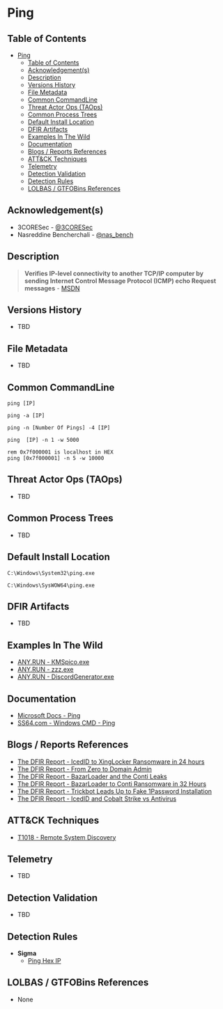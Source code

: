 # Ping

## Table of Contents

- [Ping](#ping)
  - [Table of Contents](#table-of-contents)
  - [Acknowledgement(s)](#acknowledgements)
  - [Description](#description)
  - [Versions History](#versions-history)
  - [File Metadata](#file-metadata)
  - [Common CommandLine](#common-commandline)
  - [Threat Actor Ops (TAOps)](#threat-actor-ops-taops)
  - [Common Process Trees](#common-process-trees)
  - [Default Install Location](#default-install-location)
  - [DFIR Artifacts](#dfir-artifacts)
  - [Examples In The Wild](#examples-in-the-wild)
  - [Documentation](#documentation)
  - [Blogs / Reports References](#blogs--reports-references)
  - [ATT&CK Techniques](#attck-techniques)
  - [Telemetry](#telemetry)
  - [Detection Validation](#detection-validation)
  - [Detection Rules](#detection-rules)
  - [LOLBAS / GTFOBins References](#lolbas--gtfobins-references)

## Acknowledgement(s)

- 3CORESec - [@3CORESec](https://twitter.com/3CORESec)
- Nasreddine Bencherchali - [@nas_bench](https://twitter.com/nas_bench)

## Description

> **Verifies IP-level connectivity to another TCP/IP computer by sending Internet Control Message Protocol (ICMP) echo Request messages** - [MSDN](https://docs.microsoft.com/en-us/windows-server/administration/windows-commands/ping)

## Versions History

- TBD

## File Metadata

- TBD

## Common CommandLine

```batch
ping [IP]

ping -a [IP]

ping -n [Number Of Pings] -4 [IP]

ping  [IP] -n 1 -w 5000

rem 0x7f000001 is localhost in HEX
ping [0x7f000001] -n 5 -w 10000
```

## Threat Actor Ops (TAOps)

- TBD

## Common Process Trees

- TBD

## Default Install Location

```batch
C:\Windows\System32\ping.exe

C:\Windows\SysWOW64\ping.exe
```

## DFIR Artifacts

- TBD

## Examples In The Wild

- [ANY.RUN - КМSрiсо.exe](https://app.any.run/tasks/d1288af2-f988-49e6-90fa-a9a8d8e8dad1/)
- [ANY.RUN - zzz.exe](https://app.any.run/tasks/bdb2a716-bf17-479d-95c0-0af2e688852a/)
- [ANY.RUN - DiscordGenerator.exe](https://app.any.run/tasks/8a5aed7f-b6dd-45a2-858d-de6f5b76d5da/)

## Documentation

- [Microsoft Docs - Ping](https://docs.microsoft.com/en-us/windows-server/administration/windows-commands/ping)
- [SS64.com - Windows CMD - Ping](https://ss64.com/nt/ping.html)

## Blogs / Reports References

- [The DFIR Report - IcedID to XingLocker Ransomware in 24 hours](https://thedfirreport.com/2021/10/18/icedid-to-xinglocker-ransomware-in-24-hours/)
- [The DFIR Report - From Zero to Domain Admin](https://thedfirreport.com/2021/11/01/from-zero-to-domain-admin/)
- [The DFIR Report - BazarLoader and the Conti Leaks](https://thedfirreport.com/2021/10/04/bazarloader-and-the-conti-leaks/)
- [The DFIR Report - BazarLoader to Conti Ransomware in 32 Hours](https://thedfirreport.com/2021/09/13/bazarloader-to-conti-ransomware-in-32-hours/)
- [The DFIR Report - Trickbot Leads Up to Fake 1Password Installation](https://thedfirreport.com/2021/08/16/trickbot-leads-up-to-fake-1password-installation/)
- [The DFIR Report - IcedID and Cobalt Strike vs Antivirus](https://thedfirreport.com/2021/07/19/icedid-and-cobalt-strike-vs-antivirus/)

## ATT&CK Techniques

- [T1018 - Remote System Discovery](https://attack.mitre.org/techniques/T1018/)

## Telemetry

- TBD

## Detection Validation

- TBD

## Detection Rules

- **Sigma**
  - [Ping Hex IP](https://github.com/SigmaHQ/sigma/blob/master/rules/windows/process_creation/win_susp_ping_hex_ip.yml)

## LOLBAS / GTFOBins References

- None
